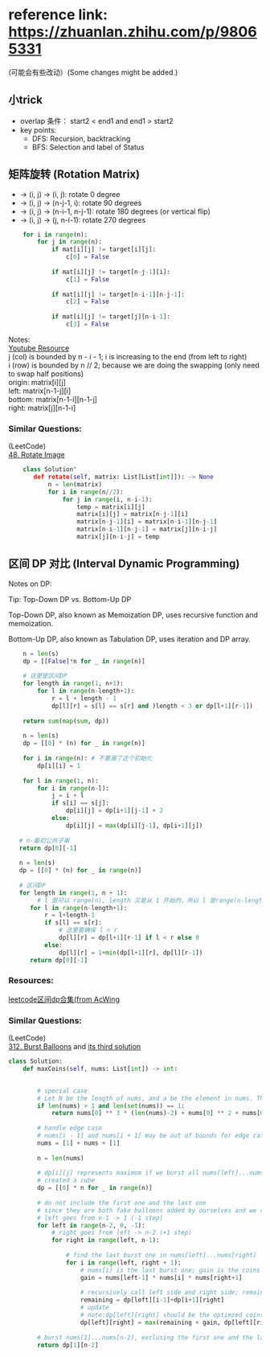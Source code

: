 # reference link: https://zhuanlan.zhihu.com/p/98065331
(可能会有些改动）(Some changes might be added.)


## 小trick
- overlap 条件： start2 < end1 and end1 > start2
- key points:
  - DFS: Recursion, backtracking
  - BFS: Selection and label of Status

## 矩阵旋转 (Rotation Matrix)
* -> (i, j) -> (i, j): rotate 0 degree
* -> (i, j) -> (n-j-1, i): rotate 90 degrees
* -> (i, j) -> (n-i-1, n-j-1): rotate 180 degrees (or vertical flip)
* -> (i, j) -> (j, n-i-1): rotate 270 degrees

``` python
    for i in range(n):
        for j in range(n):
            if mat[i][j] != target[i][j]:
                c[0] = False
                
            if mat[i][j] != target[n-j-1][i]:
                c[1] = False
            
            if mat[i][j] != target[n-i-1][n-j-1]:
                c[2] = False
            
            if mat[i][j] != target[j][n-i-1]:
                c[3] = False
```
Notes: \
[Youtube Resource](https://www.youtube.com/watch?v=gCciKhaK2v8)\
j (col) is bounded by n - i - 1; i is increasing to the end (from left to right)\
i (row) is bounded by n // 2; because we are doing the swapping (only need to swap half positions)\
origin: matrix[i][j]\
left: matrix[n-1-j][i]\
bottom: matrix[n-1-i][n-1-j]\
right: matrix[j][n-1-i]

### Similar Questions:
(LeetCode)\
[48. Rotate Image](https://leetcode.com/problems/rotate-image/)

 ``` python
     class Solution"
        def rotate(self, matrix: List[List[int]]): -> None
            n = len(matrix)
            for i in range(n//2):
                for j in range(i, n-i-1):
                    temp = matrix[i][j]
                    matrix[i][j] = matrix[n-j-1][i]
                    matrix[n-j-1][i] = matrix[n-i-1][n-j-1]
                    matrix[n-i-1][n-j-1] = matrix[j][n-i-j]
                    matrix[j][n-i-j] = temp
 ```

## 区间 DP 对比 (Interval Dynamic Programming)

Notes on DP:

Tip: Top-Down DP vs. Bottom-Up DP

Top-Down DP, also known as Memoization DP, uses recursive function and memoization.

Bottom-Up DP, also known as Tabulation DP, uses iteration and DP array.


``` python
    n = len(s)
    dp = [[False]*n for _ in range(n)]
    
    # 这里是区间DP
    for length in range(1, n+1):
        for l in range(n-length+1):
            r = l + length - 1
            dp[l][r] = s[l] == s[r] and )length < 3 or dp[l+1][r-1])
    
    return sum(map(sum, dp))
    
    n = len(s)
    dp = [[0] * (n) for _ in range(n)]
    
    for i in range(n): # 不要漏了这个初始化
        dp[i][i] = 1
    
    for l in range(1, n):
        for i in range(n-l):
            j = i + l
            if s[i] == s[j]:
                dp[i][j] = dp[i+1][j-1] + 2
            else:
                dp[i][j] = max(dp[i][j-1], dp[i+1][j])
                
   # n-最初公共子串
   return dp[0][-1]
   
   n = len(s)
   dp = [[0] * (n) for _ in range(n)]
   
   # 区间DP
   for length in range(1, n + 1):
        # l 是可以 range(n), length 又是从 1 开始的，所以 l 是range(n-length+1)
      for l in range(n-length+1):
          r = l+length-1
          if s[l] == s[r]:
              # 这里要确保 l < r
              dp[l][r] = dp[l+1][r-1] if l < r else 0
          else:
              dp[l][r] = 1+min(dp[l+1][r], dp[l][r-1])
      return dp[0][-1]
```
                  
### Resources:
[leetcode区间dp合集(from AcWing](https://www.acwing.com/blog/content/4802/)

### Similar Questions:
(LeetCode)\
[312. Burst Balloons](https://leetcode.com/problems/burst-balloons/) and [its third solution](https://leetcode.com/problems/burst-balloons/solution/)
``` python
class Solution:
    def maxCoins(self, nums: List[int]) -> int:
        

        # special case
        # Let N be the length of nums, and a be the element in nums. The coins we gain, no matter which one is burst, are always a * a * a, since all balloons are the same, except the last two balloons. For the last two balloons, one yields a * a * 1, and the other yields 1 * a * 1.
        if len(nums) > 1 and len(set(nums)) == 1:
            return nums[0] ** 3 * (len(nums)-2) + nums[0] ** 2 + nums[0]
        
        # handle edge case
        # nums[i - 1] and nums[i + 1] may be out of bounds for edge cases (leftmost and rightmost)
        nums = [1] + nums + [1]
        
        n = len(nums)
        
        # dp[i][j] represents maximum if we burst all nums[left]...nums[right], inclusive 
        # created a cube
        dp = [[0] * n for _ in range(n)]
        
        # do not include the first one and the last one
        # since they are both fake balloons added by ourselves and we can not burst them
        # left goes from n-1 -> 1 (-1 step)
        for left in range(n-2, 0, -1):
            # right goes from left -> n-2 (+1 step)
            for right in range(left, n-1):
                
                # find the last burst one in nums[left]...nums[right]
                for i in range(left, right + 1):
                    # nums[i] is the last burst one; gain is the coins that gained by pop ith balloon
                    gain = nums[left-1] * nums[i] * nums[right+1]
                    
                    # recursively call left side and right side; remaining is the coins gained by pop all ballons except the ith balloon.
                    remaining = dp[left][i-1]+dp[i+1][right]
                    # update
                    # note:dp[left][right] should be the optimzed coins gained by popping ballons in range[left, right]
                    dp[left][right] = max(remaining + gain, dp[left][right])
        
        # burst nums[1]...nums[n-2], exclusing the first one and the last one
        return dp[1][n-2]
         
```




























